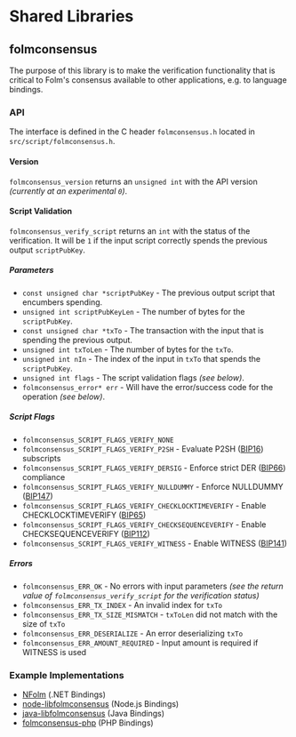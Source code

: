Shared Libraries
================

## folmconsensus

The purpose of this library is to make the verification functionality that is critical to Folm's consensus available to other applications, e.g. to language bindings.

### API

The interface is defined in the C header `folmconsensus.h` located in  `src/script/folmconsensus.h`.

#### Version

`folmconsensus_version` returns an `unsigned int` with the API version *(currently at an experimental `0`)*.

#### Script Validation

`folmconsensus_verify_script` returns an `int` with the status of the verification. It will be `1` if the input script correctly spends the previous output `scriptPubKey`.

##### Parameters
- `const unsigned char *scriptPubKey` - The previous output script that encumbers spending.
- `unsigned int scriptPubKeyLen` - The number of bytes for the `scriptPubKey`.
- `const unsigned char *txTo` - The transaction with the input that is spending the previous output.
- `unsigned int txToLen` - The number of bytes for the `txTo`.
- `unsigned int nIn` - The index of the input in `txTo` that spends the `scriptPubKey`.
- `unsigned int flags` - The script validation flags *(see below)*.
- `folmconsensus_error* err` - Will have the error/success code for the operation *(see below)*.

##### Script Flags
- `folmconsensus_SCRIPT_FLAGS_VERIFY_NONE`
- `folmconsensus_SCRIPT_FLAGS_VERIFY_P2SH` - Evaluate P2SH ([BIP16](https://github.com/folm/bips/blob/master/bip-0016.mediawiki)) subscripts
- `folmconsensus_SCRIPT_FLAGS_VERIFY_DERSIG` - Enforce strict DER ([BIP66](https://github.com/folm/bips/blob/master/bip-0066.mediawiki)) compliance
- `folmconsensus_SCRIPT_FLAGS_VERIFY_NULLDUMMY` - Enforce NULLDUMMY ([BIP147](https://github.com/folm/bips/blob/master/bip-0147.mediawiki))
- `folmconsensus_SCRIPT_FLAGS_VERIFY_CHECKLOCKTIMEVERIFY` - Enable CHECKLOCKTIMEVERIFY ([BIP65](https://github.com/folm/bips/blob/master/bip-0065.mediawiki))
- `folmconsensus_SCRIPT_FLAGS_VERIFY_CHECKSEQUENCEVERIFY` - Enable CHECKSEQUENCEVERIFY ([BIP112](https://github.com/folm/bips/blob/master/bip-0112.mediawiki))
- `folmconsensus_SCRIPT_FLAGS_VERIFY_WITNESS` - Enable WITNESS ([BIP141](https://github.com/folm/bips/blob/master/bip-0141.mediawiki))

##### Errors
- `folmconsensus_ERR_OK` - No errors with input parameters *(see the return value of `folmconsensus_verify_script` for the verification status)*
- `folmconsensus_ERR_TX_INDEX` - An invalid index for `txTo`
- `folmconsensus_ERR_TX_SIZE_MISMATCH` - `txToLen` did not match with the size of `txTo`
- `folmconsensus_ERR_DESERIALIZE` - An error deserializing `txTo`
- `folmconsensus_ERR_AMOUNT_REQUIRED` - Input amount is required if WITNESS is used

### Example Implementations
- [NFolm](https://github.com/NicolasDorier/NFolm/blob/master/NFolm/Script.cs#L814) (.NET Bindings)
- [node-libfolmconsensus](https://github.com/bitpay/node-libfolmconsensus) (Node.js Bindings)
- [java-libfolmconsensus](https://github.com/dexX7/java-libfolmconsensus) (Java Bindings)
- [folmconsensus-php](https://github.com/Bit-Wasp/folmconsensus-php) (PHP Bindings)
